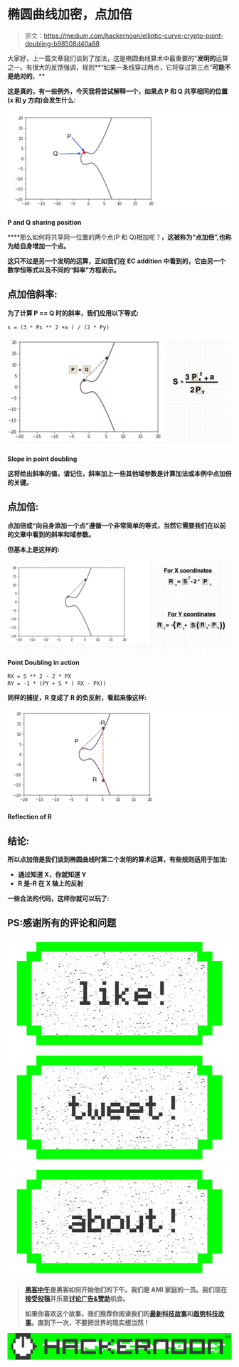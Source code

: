 # 椭圆曲线加密，点加倍

> 原文：<https://medium.com/hackernoon/elliptic-curve-crypto-point-doubling-b98508d40a88>

大家好，上一篇文章我们谈到了加法，这是椭圆曲线算术中最重要的"**发明的**运算之一。有很大的反馈强调，规则**“如果一条线穿过两点，它将穿过第三点”**可能不是绝对的**。**

**这是真的，有一些例外，今天我将尝试解释一个，如果点 **P** 和 **Q** 共享相同的位置(x 和 y 方向)会发生什么:**

**![](img/d7c1cb2c03beea049c69e69d20544658.png)**

**P and Q sharing position**

****那么如何将共享同一位置的两个点(P 和 Q)相加呢？**，这被称为“点加倍”,也称为给自身增加一个点。**

**这只不过是另一个发明的运算，正如我们在 EC addition 中看到的，它由另一个数学恒等式以及不同的“**斜率**”方程表示。**

## **点加倍斜率:**

**为了计算 **P == Q** 时的斜率，我们应用以下等式:**

```
s = (3 * Px ** 2 +a ) / (2 * Py)
```

**![](img/b7719d69e6d89fc7b4bf555367aa3d31.png)**

**Slope in point doubling**

**这将给出斜率的值，请记住，斜率加上一些其他域参数是计算加法或本例中点加倍的关键。**

## **点加倍:**

**点加倍或“向自身添加一个点”遵循一个非常简单的等式，当然它需要我们在以前的文章中看到的斜率和域参数。**

**但基本上是这样的:**

**![](img/3bf14b0fa0dcd4655d0056fb3c38b8d5.png)**

**Point Doubling in action**

```
RX = S ** 2 - 2 * PX
RY = -1 * (PY + S * ( RX - PX))
```

**同样的捕捉，R 变成了 R 的负反射，看起来像这样:**

**![](img/1680e998fc09d66b56d42a3b5b6bff76.png)**

**Reflection of R**

## **结论:**

**所以点加倍是我们谈到椭圆曲线时第二个发明的算术运算，有些规则适用于加法:**

*   **通过知道 X，你就知道 Y**
*   **R 是-R 在 X 轴上的反射**

**一些合法的代码，这样你就可以玩了:**

## **PS:感谢所有的评论和问题**

**[![](img/50ef4044ecd4e250b5d50f368b775d38.png)](http://bit.ly/HackernoonFB)****[![](img/979d9a46439d5aebbdcdca574e21dc81.png)](https://goo.gl/k7XYbx)****[![](img/2930ba6bd2c12218fdbbf7e02c8746ff.png)](https://goo.gl/4ofytp)**

> **[黑客中午](http://bit.ly/Hackernoon)是黑客如何开始他们的下午。我们是 AMI 家庭的一员。我们现在[接受投稿](http://bit.ly/hackernoonsubmission)并乐意[讨论广告&赞助](mailto:partners@amipublications.com)机会。**
> 
> **如果你喜欢这个故事，我们推荐你阅读我们的[最新科技故事](http://bit.ly/hackernoonlatestt)和[趋势科技故事](https://hackernoon.com/trending)。直到下一次，不要把世界的现实想当然！**

**![](img/be0ca55ba73a573dce11effb2ee80d56.png)**